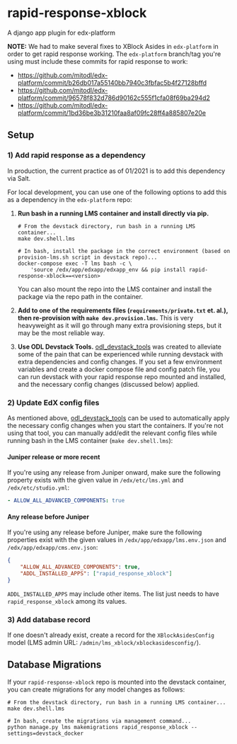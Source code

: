 # rapid-response-xblock
A django app plugin for edx-platform

__NOTE:__ We had to make several fixes to XBlock Asides in `edx-platform` in order to get rapid response working. 
The `edx-platform` branch/tag you're using must include these commits for rapid response to work:

- https://github.com/mitodl/edx-platform/commit/b26db017a55140bb7940c3fbfac5b4f27128bffd
- https://github.com/mitodl/edx-platform/commit/96578f832d786d90162c555f1cfa08f69ba294d2
- https://github.com/mitodl/edx-platform/commit/1bd36be3b31210faa8af09fc28ff4a885807e20e

## Setup

### 1) Add rapid response as a dependency

In production, the current practice as of 01/2021 is to add this dependency via Salt.

For local development, you can use one of the following options to add this as a dependency in the `edx-platform` repo:

1. **Run bash in a running LMS container and install directly via pip.**

    ```
    # From the devstack directory, run bash in a running LMS container...
    make dev.shell.lms
    
    # In bash, install the package in the correct environment (based on provision-lms.sh script in devstack repo)...
    docker-compose exec -T lms bash -c \
        'source /edx/app/edxapp/edxapp_env && pip install rapid-response-xblock==<version>
    ``` 
   You can also mount the repo into the LMS container and install the package via the repo path in the container.
1. **Add to one of the requirements files (`requirements/private.txt` et. al.), then re-provision with `make dev.provision.lms`.** This is very heavyweight
  as it will go through many extra provisioning steps, but it may be the most reliable way.
1. **Use ODL Devstack Tools.** [odl_devstack_tools](https://github.com/mitodl/odl_devstack_tools) was created to 
  alleviate some of the pain that can be experienced while running devstack with extra dependencies and config changes.
  If you set a few environment variables and create a docker compose file and config patch file, you can run devstack
  with your rapid response repo mounted and installed, and the necessary config changes (discussed below) applied. 

### 2) Update EdX config files 

As mentioned above, [odl_devstack_tools](https://github.com/mitodl/odl_devstack_tools) can be used to automatically
apply the necessary config changes when you start the containers. If you're not using that tool, you can manually 
    add/edit the relevant config files while running bash in the LMS container (`make dev.shell.lms`):

#### Juniper release or more recent

If you're using any release from Juniper onward, make sure the following property exists with the given value
in `/edx/etc/lms.yml` and `/edx/etc/studio.yml`:

```yaml
- ALLOW_ALL_ADVANCED_COMPONENTS: true
```

#### Any release before Juniper

If you're using any release before Juniper, make sure the following properties exist with the given values in
`/edx/app/edxapp/lms.env.json` and `/edx/app/edxapp/cms.env.json`:

```json
{
    "ALLOW_ALL_ADVANCED_COMPONENTS": true,
    "ADDL_INSTALLED_APPS": ["rapid_response_xblock"]
}
```

`ADDL_INSTALLED_APPS` may include other items. The list just needs to have `rapid_response_xblock` among its values.

### 3) Add database record

If one doesn't already exist, create a record for the `XBlockAsidesConfig` model 
(LMS admin URL: `/admin/lms_xblock/xblockasidesconfig/`).

## Database Migrations

If your `rapid-response-xblock` repo is mounted into the devstack container, you can create migrations for any
model changes as follows:

```
# From the devstack directory, run bash in a running LMS container...
make dev.shell.lms

# In bash, create the migrations via management command...
python manage.py lms makemigrations rapid_response_xblock --settings=devstack_docker
```